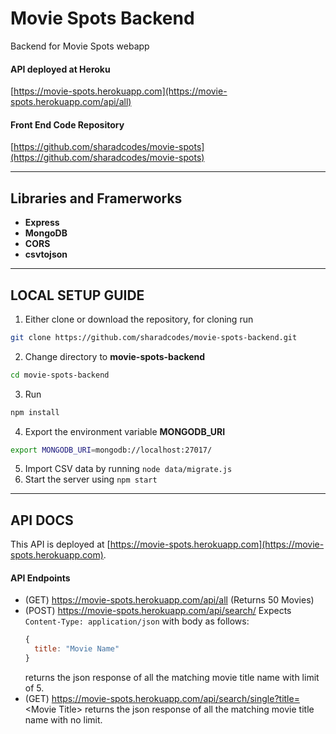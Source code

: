 # Movie Spots Backend

Backend for Movie Spots webapp
#### API deployed at Heroku

[https://movie-spots.herokuapp.com](https://movie-spots.herokuapp.com/api/all)

#### Front End Code Repository
[https://github.com/sharadcodes/movie-spots](https://github.com/sharadcodes/movie-spots)

---

## Libraries and Framerworks

* **Express**
* **MongoDB**
* **CORS**
* **csvtojson**

---

## LOCAL SETUP GUIDE

1. Either clone or download the repository, for cloning run
  ```bash
  git clone https://github.com/sharadcodes/movie-spots-backend.git
  ```
2. Change directory to **movie-spots-backend**
  ```bash
  cd movie-spots-backend
  ```
3. Run 
  ```bash
  npm install
  ```
4. Export the environment variable **MONGODB_URI**
  ```bash
  export MONGODB_URI=mongodb://localhost:27017/
  ```
5. Import CSV data by running `node data/migrate.js`  
6. Start the server using `npm start`

---

## API DOCS

This API is deployed at [https://movie-spots.herokuapp.com](https://movie-spots.herokuapp.com).

#### API Endpoints
* (GET) https://movie-spots.herokuapp.com/api/all (Returns 50 Movies)
* (POST) https://movie-spots.herokuapp.com/api/search/ 
  Expects `Content-Type: application/json` with body as follows:
  ```js
  {
    title: "Movie Name"
  }
  ```
  returns the json response of all the matching movie title name with limit of 5.
* (GET) https://movie-spots.herokuapp.com/api/search/single?title=<Movie Title\>
  returns the json response of all the matching movie title name with no limit.
